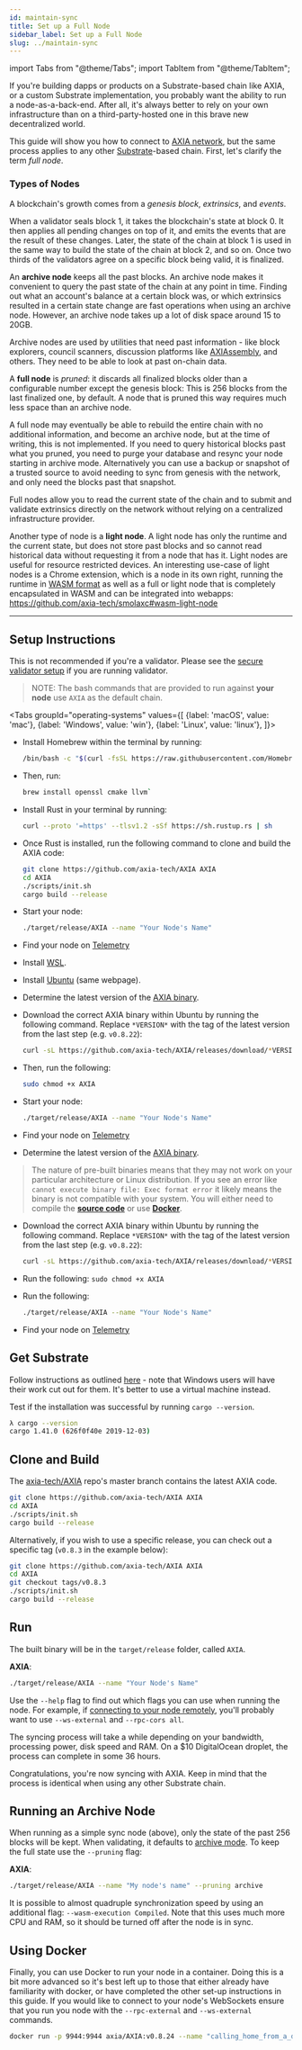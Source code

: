 ```yaml
---
id: maintain-sync
title: Set up a Full Node
sidebar_label: Set up a Full Node
slug: ../maintain-sync
---
```


import Tabs from "@theme/Tabs";
import TabItem from "@theme/TabItem";

If you're building dapps or products on a Substrate-based chain like AXIA, or a custom
Substrate implementation, you probably want the ability to run a node-as-a-back-end. After all, it's
always better to rely on your own infrastructure than on a third-party-hosted one in this brave new
decentralized world.

This guide will show you how to connect to [AXIA network](https://AXIA.network/), but the
same process applies to any other [Substrate](https://substrate.dev/docs/en/)-based chain. First,
let's clarify the term _full node_.

### Types of Nodes

A blockchain's growth comes from a _genesis block_, _extrinsics_, and _events_.

When a validator seals block 1, it takes the blockchain's state at block 0. It then applies all
pending changes on top of it, and emits the events that are the result of these changes. Later, the
state of the chain at block 1 is used in the same way to build the state of the chain at block 2,
and so on. Once two thirds of the validators agree on a specific block being valid, it is finalized.

An **archive node** keeps all the past blocks. An archive node makes it convenient to query the past
state of the chain at any point in time. Finding out what an account's balance at a certain block
was, or which extrinsics resulted in a certain state change are fast operations when using an
archive node. However, an archive node takes up a lot of disk space around 15 to 20GB.

Archive nodes are used by utilities that need past information - like block explorers, council
scanners, discussion platforms like [AXIAssembly](https://axiassembly.io), and others. They need
to be able to look at past on-chain data.

A **full node** is _pruned_: it discards all finalized blocks older than a configurable number
except the genesis block: This is 256 blocks from the last finalized one, by default. A node that is
pruned this way requires much less space than an archive node.

A full node may eventually be able to rebuild the entire chain with no additional information, and
become an archive node, but at the time of writing, this is not implemented. If you need to query
historical blocks past what you pruned, you need to purge your database and resync your node
starting in archive mode. Alternatively you can use a backup or snapshot of a trusted source to
avoid needing to sync from genesis with the network, and only need the blocks past that snapshot.

Full nodes allow you to read the current state of the chain and to submit and validate extrinsics
directly on the network without relying on a centralized infrastructure provider.

Another type of node is a **light node**. A light node has only the runtime and the current state,
but does not store past blocks and so cannot read historical data without requesting it from a node
that has it. Light nodes are useful for resource restricted devices. An interesting use-case of
light nodes is a Chrome extension, which is a node in its own right, running the runtime in [WASM
format](https://github.com/axia-tech/substrate-light-ui) as well as a full or light node that is
completely encapsulated in WASM and can be integrated into webapps:
https://github.com/axia-tech/smolaxc#wasm-light-node

<!--seperates content from instructions-->

---

<!--setup instructions differ per os, presented in tabs-->

## Setup Instructions

This is not recommended if you're a validator. Please see the
[secure validator setup](maintain-guides-secure-validator.md) if you are running validator.

> NOTE: The bash commands that are provided to run against **your node** use
> `AXIA` as the default chain.


<Tabs
groupId="operating-systems"
values={[
{label: 'macOS', value: 'mac'},
{label: 'Windows', value: 'win'},
{label: 'Linux', value: 'linux'},
]}>
<TabItem value="mac">

- Install Homebrew within the terminal by running:
  ```bash
  /bin/bash -c "$(curl -fsSL https://raw.githubusercontent.com/Homebrew/install/master/install.sh)"
  ```
- Then, run:

  ```bash
  brew install openssl cmake llvm`
  ```

- Install Rust in your terminal by running:
  ```bash
  curl --proto '=https' --tlsv1.2 -sSf https://sh.rustup.rs | sh
  ```
- Once Rust is installed, run the following command to clone and build the AXIA code:
  ```bash
  git clone https://github.com/axia-tech/AXIA AXIA
  cd AXIA
  ./scripts/init.sh
  cargo build --release
  ```
- Start your node:

  ```bash
  ./target/release/AXIA --name "Your Node's Name"
  ```

- Find your node on [Telemetry](https://telemetry.AXIA.io/#list/AXIA)

</TabItem>
<TabItem value="win">

- Install [WSL](https://docs.microsoft.com/en-us/windows/wsl/install-win10).
- Install [Ubuntu](https://docs.microsoft.com/en-us/windows/wsl/install-win10) (same webpage).

- Determine the latest version of the [AXIA binary](https://github.com/axia-tech/AXIA/releases).
- Download the correct AXIA binary within Ubuntu by running the following command. Replace
  `*VERSION*` with the tag of the latest version from the last step (e.g. `v0.8.22`):

  ```bash
  curl -sL https://github.com/axia-tech/AXIA/releases/download/*VERSION*/AXIA -o AXIA
  ```

- Then, run the following:
  ```bash
  sudo chmod +x AXIA
  ```
- Start your node:

  ```bash
  ./target/release/AXIA --name "Your Node's Name"
  ```

- Find your node on [Telemetry](https://telemetry.AXIA.io/#list/AXIA)

</TabItem>
<TabItem value="linux">

- Determine the latest version of the [AXIA binary](https://github.com/axia-tech/AXIA/releases).

> The nature of pre-built binaries means that they may not work on your particular architecture or Linux distribution.
> If you see an error like `cannot execute binary file: Exec format error` it likely means the binary is not compatible
> with your system. You will either need to compile the [**source code**](#clone-and-build) or use [**Docker**](#using-docker).

- Download the correct AXIA binary within Ubuntu by running the following command. Replace
  `*VERSION*` with the tag of the latest version from the last step (e.g. `v0.8.22`):

  ```bash
  curl -sL https://github.com/axia-tech/AXIA/releases/download/*VERSION*/AXIA -o AXIA
  ```

- Run the following: `sudo chmod +x AXIA`
- Run the following:

  ```bash
  ./target/release/AXIA --name "Your Node's Name"
  ```

- Find your node on [Telemetry](https://telemetry.AXIA.io/#list/AXIA)

</TabItem>
</Tabs>

## Get Substrate

Follow instructions as outlined
[here](https://substrate.dev/docs/en/knowledgebase/getting-started) - note that Windows users will
have their work cut out for them. It's better to use a virtual machine instead.

Test if the installation was successful by running `cargo --version`.

```bash
λ cargo --version
cargo 1.41.0 (626f0f40e 2019-12-03)
```

## Clone and Build

The [axia-tech/AXIA](https://github.com/axia-tech/AXIA) repo's master branch contains the
latest AXIA code.

```bash
git clone https://github.com/axia-tech/AXIA AXIA
cd AXIA
./scripts/init.sh
cargo build --release
```

Alternatively, if you wish to use a specific release, you can check out a specific tag (`v0.8.3` in
the example below):

```bash
git clone https://github.com/axia-tech/AXIA AXIA
cd AXIA
git checkout tags/v0.8.3
./scripts/init.sh
cargo build --release
```

## Run

The built binary will be in the `target/release` folder, called `AXIA`.

**AXIA**:

```bash
./target/release/AXIA --name "Your Node's Name"
```

Use the `--help` flag to find out which flags you can use when running the node. For example, if
[connecting to your node remotely](maintain-wss.md), you'll probably want to use `--ws-external` and
`--rpc-cors all`.

The syncing process will take a while depending on your bandwidth, processing power, disk speed and
RAM. On a \$10 DigitalOcean droplet, the process can complete in some 36 hours.

Congratulations, you're now syncing with AXIA. Keep in mind that the process is identical when
using any other Substrate chain.

## Running an Archive Node

When running as a simple sync node (above), only the state of the past 256 blocks will be kept. When
validating, it defaults to [archive mode](#types-of-nodes). To keep the full state use the
`--pruning` flag:

**AXIA**:

```bash
./target/release/AXIA --name "My node's name" --pruning archive
```

It is possible to almost quadruple synchronization speed by using an additional flag:
`--wasm-execution Compiled`. Note that this uses much more CPU and RAM, so it should be turned off
after the node is in sync.

## Using Docker

Finally, you can use Docker to run your node in a container. Doing this is a bit more advanced so
it's best left up to those that either already have familiarity with docker, or have completed the
other set-up instructions in this guide. If you would like to connect to your node's WebSockets
ensure that you run you node with the `--rpc-external` and `--ws-external` commands.

```zsh
docker run -p 9944:9944 axia/AXIA:v0.8.24 --name "calling_home_from_a_docker_container" --rpc-external --ws-external
```
